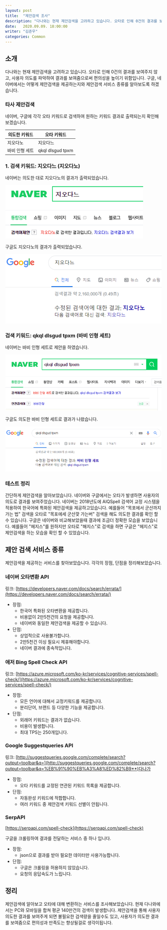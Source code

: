 ```yaml
---
layout: post
title:  "제안검색 조사"
description: "다나와는 현재 제안검색을 고려하고 있습니다. 오타로 인해 0건의 결과를 보여주지 않고, 사용자 의도를 파악하여 결과를 보여줌으로써 편의성을 높이기 위함입니다. 구글, 네이버에서는 어떻게 제안검색을 제공하는지와 제안검색 API 종류를 알아보도록 하겠습니다." 
date:   2020.09.09. 18:00:00
writer: "김준우"  
categories: Common 
---
```

## 소개

다나와는 현재 제안검색을 고려하고 있습니다. 오타로 인해 0건의 결과를 보여주지 않고, 사용자 의도를 파악하여 결과를 보여줌으로써 편의성을 높이기 위함입니다. 구글, 네이버에서는 어떻게 제안검색을 제공하는지와 제안검색 서비스 종류를 알아보도록 하겠습니다.

### 타사 제안검색

네이버, 구글에 각각 오타 키워드로 검색하여 원하는 키워드 결과로 출력되는지 확인해보겠습니다.


|의도한 키워드 | 오타 키워드 |
| --- | --- |
| 지오다노 | 지오다느 |
| 바비 인형 세트 | qkql dlsgud tpxm |


   
### 1. 검색 키워드: 지오다느 (지오다노)

네이버는 의도한 대로 지오다노의 결과가 출력되었습니다.

![/images/2020-09-09-Common-suggest-search/Untitled.png](/images/2020-09-09-Common-suggest-search/Untitled.png)

구글도 지오다노의 결과가 출력되었습니다.

![/images/2020-09-09-Common-suggest-search/Untitled%201.png](/images/2020-09-09-Common-suggest-search/Untitled%201.png)

### 검색 키워드: qkql dlsgud tpxm (바비 인형 세트)

네이버는 바비 인형 세트로 제안을 하였습니다.

![/images/2020-09-09-Common-suggest-search/Untitled%202.png](/images/2020-09-09-Common-suggest-search/Untitled%202.png)

구글도 의도한 바비 인형 세트로 결과가 나왔습니다.

![/images/2020-09-09-Common-suggest-search/Untitled%203.png](/images/2020-09-09-Common-suggest-search/Untitled%203.png)

### 테스트 정리

간단하게 제안검색을 알아보았습니다. 네이버와 구글에서는 오타가 발생하면 사용자의 의도로 결과를 보여주었습니다. 네이버는 2018년도에 AIQSpell 검색어 교정 시스템을 적용하여 한국어에 특화된 제안검색을 제공하고있습니다. 예를들어 "목포에서 군산까지 가는 법" 검색을 오타로 "목포에세 군산깢 가는버" 검색을 해도 의도한 결과를 확인 할 수 있습니다. 구글은 네이버와 비교해보았을때 결과에 조금더 정확한 모습을 보았습니다. 예를들어 "헤지스"를 원하지만 오타로 "해지스"로 검색을 하면 구글은 "헤지스"로 제안검색을 하는 모습을 확인 할 수 있었습니다.

## 제안 검색 서비스 종류

제안검색을 제공하는 서비스를 찾아보았습니다. 각각의 장점, 단점을 정리해보았습니다.

### 네이버 오타변환 API

링크: [https://developers.naver.com/docs/search/errata/](https://developers.naver.com/docs/search/errata/)

- 장점:
    - 한국어 특화된 오타변환을 제공합니다.
    - 비용없이 2만5천건의 요청을 제공합니다.
    - 네이버와 동일한 제안검색을 제공할 수 있습니다.
- 단점:
    - 상업적으로 사용불가합니다.
    - 2만5천건 이싱 필요시 제휴해야합니다.
    - 네이버 결과에 종속적입니다.

### 애저 Bing Spell Check API

링크: [https://azure.microsoft.com/ko-kr/services/cognitive-services/spell-check/](https://azure.microsoft.com/ko-kr/services/cognitive-services/spell-check/)

- 장점:
    - 모든 언어에 대해서 교정키워드를 제공합니다.
    - 분리단어, 브랜드 등 다양한 기능을 제공합니다.
- 단점:
    - 외래어 키워드는 결과가 없습니다.
    - 비용이 발생합니다.
    - 최대 TPS는 250개입니다.

### Google Suggestqueries API

링크: [http://suggestqueries.google.com/complete/search?output=toolbar&q=](http://suggestqueries.google.com/complete/search?output=toolbar&q=%EB%91%90%EB%A3%A8%ED%82%B9**)다나가

- 장점:
    - 오타 키워드를 교정된 연관된 키워드 목록을 제공합니다.
- 단점:
    - 자동완성 키워드에 적합합니다.
    - 여러 키워드 중 제안검색 키워드 선별이 안됩니다.

### SerpAPI

[https://serpapi.com/spell-check](https://serpapi.com/spell-check)

구글을 크롤링하여 결과를 전달하는 서비스 중 하나 입니다.

- 장점:
    - json으로 결과를 받아 필요한 데이터만 사용가능합니다.
- 단점:
    - 구글은 크롤링을 허용하지 않았습니다.
    - 요청의 응답속도가 느립니다.

## 정리

제안검색에 알아보고 오타에 대해 변환하는 서비스를 조사해보았습니다. 현재 다나와에서는 PC와 모바일을 합쳐 평균 140만건의 검색이 발생합니다. 제안검색을 통해 사용자 의도한 결과를 보여주게 되면 불필요한 검색량을 줄일수도 있고, 사용자가 의도한 결과를 보여줌으로 편의성과 만족도는 향상될걸로 생각이됩니다.